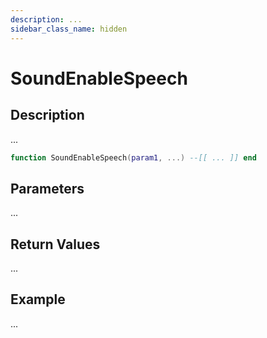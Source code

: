 ```yaml
---
description: ...
sidebar_class_name: hidden
---
```


# SoundEnableSpeech

## Description

...

```lua
function SoundEnableSpeech(param1, ...) --[[ ... ]] end
```

## Parameters

...

## Return Values

...

## Example

...

